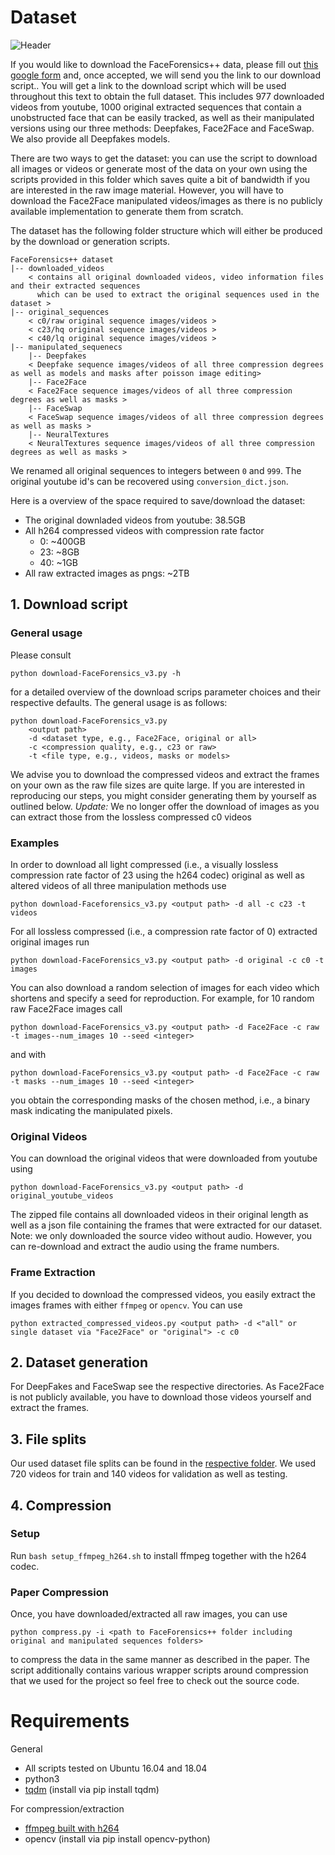 # Dataset

![Header](../images/teaser.png)

If you would like to download the FaceForensics++ data, please fill out [this google form](https://docs.google.com/forms/d/e/1FAIpQLSdRRR3L5zAv6tQ_CKxmK4W96tAab_pfBu2EKAgQbeDVhmXagg/viewform) and, once accepted, we will send you the link to our download script.. You will get a link to the download script which will be used throughout this text to obtain the full dataset. This includes 977 downloaded videos from youtube, 1000 original extracted sequences that contain a unobstructed face that can be easily tracked, as well as their manipulated versions using our three methods: Deepfakes, Face2Face and FaceSwap. We also provide all Deepfakes models.

There are two ways to get the dataset: you can use the script to download all images or videos or generate most of the data on your own using the scripts provided in this folder which saves quite a bit of bandwidth if you are interested in the raw image material. However, you will have to download the Face2Face manipulated videos/images as there is no publicly available implementation to generate them from scratch. 

The dataset has the following folder structure which will either be produced by the download or generation scripts.

```shell
FaceForensics++ dataset
|-- downloaded_videos
    < contains all original downloaded videos, video information files and their extracted sequences
      which can be used to extract the original sequences used in the dataset >
|-- original_sequences
    < c0/raw original sequence images/videos >
    < c23/hq original sequence images/videos >
    < c40/lq original sequence images/videos >
|-- manipulated_sequenecs
    |-- Deepfakes
    < Deepfake sequence images/videos of all three compression degrees as well as models and masks after poisson image editing>
    |-- Face2Face
    < Face2Face sequence images/videos of all three compression degrees as well as masks >
    |-- FaceSwap
    < FaceSwap sequence images/videos of all three compression degrees as well as masks >
    |-- NeuralTextures
    < NeuralTextures sequence images/videos of all three compression degrees as well as masks >
```

We renamed all original sequences to integers between `0` and `999`. The original youtube id's can be recovered using `conversion_dict.json`.

Here is a overview of the space required to save/download the dataset:

- The original downladed videos from youtube: 38.5GB
- All h264 compressed videos with compression rate factor
    - 0: ~400GB
    - 23: ~8GB
    - 40: ~1GB
- All raw extracted images as pngs: ~2TB

## 1. Download script

### General usage
Please consult

`python download-FaceForensics_v3.py -h`

for a detailed overview of the download scrips parameter choices and their respective defaults. The general usage is as follows:

```shell
python download-FaceForensics_v3.py
    <output path>
    -d <dataset type, e.g., Face2Face, original or all>
    -c <compression quality, e.g., c23 or raw>
    -t <file type, e.g., videos, masks or models>
```

We advise you to download the compressed videos and extract the frames on your own as the raw file sizes are quite large. If you are interested in reproducing our steps, you might consider generating them by yourself as outlined below.
*Update:* We no longer offer the download of images as you can extract those from the lossless compressed c0 videos

### Examples
In order to download all light compressed (i.e., a visually lossless compression rate factor of 23 using the h264 codec) original as well as altered videos of all three manipulation methods use

`python download-Faceforensics_v3.py <output path> -d all -c c23 -t videos`

For all lossless compressed (i.e., a compression rate factor of 0) extracted original images run

`python download-FaceForensics_v3.py <output path> -d original -c c0 -t images`

You can also download a random selection of images for each video which shortens and specify a seed for reproduction. For example, for 10 random raw Face2Face images call

`python download-FaceForensics_v3.py <output path> -d Face2Face -c raw -t images--num_images 10 --seed <integer>`

and with

`python download-FaceForensics_v3.py <output path> -d Face2Face -c raw -t masks --num_images 10 --seed <integer>`

you obtain the corresponding masks of the chosen method, i.e., a binary mask indicating the manipulated pixels.

### Original Videos

You can download the original videos that were downloaded from youtube using

`python download-FaceForensics_v3.py <output path> -d original_youtube_videos`

The zipped file contains all downloaded videos in their original length as well as a json file containing the frames that were extracted for our dataset. Note: we only downloaded the source video without audio. However, you can re-download and extract the audio using the frame numbers.

### Frame Extraction

If you decided to download the compressed videos, you easily extract the images frames with either `ffmpeg` or `opencv`. You can use

`python extracted_compressed_videos.py <output path> -d <"all" or single dataset via "Face2Face" or "original"> -c c0`

## 2. Dataset generation

For DeepFakes and FaceSwap see the respective directories. As Face2Face is not publicly available, you have to download those videos yourself and extract the frames. 

## 3. File splits

Our used dataset file splits can be found in the [respective folder](splits). We used 720 videos for train and 140 videos for validation as well as testing.

## 4. Compression

### Setup

Run `bash setup_ffmpeg_h264.sh` to install ffmpeg together with the h264 codec.

### Paper Compression

Once, you have downloaded/extracted all raw images, you can use

`python compress.py
    -i <path to FaceForensics++ folder including original and manipulated sequences folders>`

to compress the data in the same manner as described in the paper. The script additionally contains various wrapper scripts around compression that we used for the project so feel free to check out the source code.

# Requirements

General
- All scripts tested on Ubuntu 16.04 and 18.04
- python3
- [tqdm](https://github.com/tqdm/tqdm) (install via pip install tqdm)

For compression/extraction
- [ffmpeg built with h264](https://trac.ffmpeg.org/wiki/CompilationGuide/Ubuntu)
- opencv (install via  pip install opencv-python)

